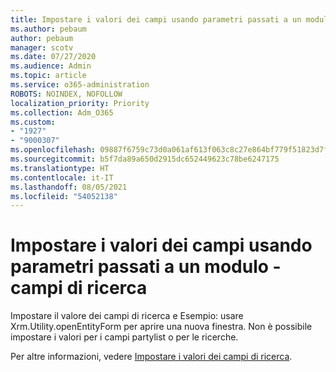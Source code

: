 ```yaml
---
title: Impostare i valori dei campi usando parametri passati a un modulo - campi di ricerca
ms.author: pebaum
author: pebaum
manager: scotv
ms.date: 07/27/2020
ms.audience: Admin
ms.topic: article
ms.service: o365-administration
ROBOTS: NOINDEX, NOFOLLOW
localization_priority: Priority
ms.collection: Adm_O365
ms.custom:
- "1927"
- "9000307"
ms.openlocfilehash: 09887f6759c73d0a061af613f063c8c27e864bf779f51823d7f5a939ea3badad
ms.sourcegitcommit: b5f7da89a650d2915dc652449623c78be6247175
ms.translationtype: HT
ms.contentlocale: it-IT
ms.lasthandoff: 08/05/2021
ms.locfileid: "54052138"
---
```

# <a name="set-field-values-using-parameters-passed-to-a-form---lookup-fields"></a>Impostare i valori dei campi usando parametri passati a un modulo - campi di ricerca

Impostare il valore dei campi di ricerca e Esempio: usare Xrm.Utility.openEntityForm per aprire una nuova finestra. Non è possibile impostare i valori per i campi partylist o per le ricerche.

Per altre informazioni, vedere [Impostare i valori dei campi di ricerca](https://docs.microsoft.com/previous-versions/dynamicscrm-2016/developers-guide/gg334375(v=crm.8)#set-values-for-lookup-fields).